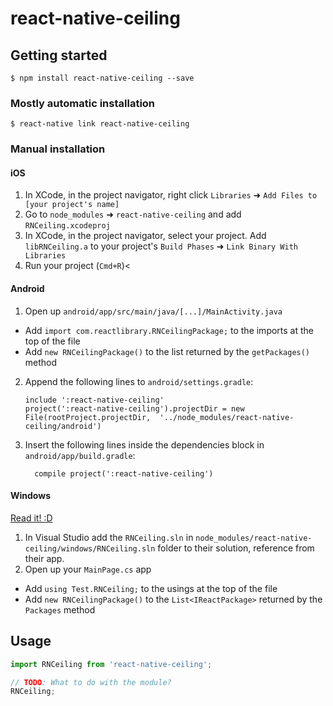 
# react-native-ceiling

## Getting started

`$ npm install react-native-ceiling --save`

### Mostly automatic installation

`$ react-native link react-native-ceiling`

### Manual installation


#### iOS

1. In XCode, in the project navigator, right click `Libraries` ➜ `Add Files to [your project's name]`
2. Go to `node_modules` ➜ `react-native-ceiling` and add `RNCeiling.xcodeproj`
3. In XCode, in the project navigator, select your project. Add `libRNCeiling.a` to your project's `Build Phases` ➜ `Link Binary With Libraries`
4. Run your project (`Cmd+R`)<

#### Android

1. Open up `android/app/src/main/java/[...]/MainActivity.java`
  - Add `import com.reactlibrary.RNCeilingPackage;` to the imports at the top of the file
  - Add `new RNCeilingPackage()` to the list returned by the `getPackages()` method
2. Append the following lines to `android/settings.gradle`:
  	```
  	include ':react-native-ceiling'
  	project(':react-native-ceiling').projectDir = new File(rootProject.projectDir, 	'../node_modules/react-native-ceiling/android')
  	```
3. Insert the following lines inside the dependencies block in `android/app/build.gradle`:
  	```
      compile project(':react-native-ceiling')
  	```

#### Windows
[Read it! :D](https://github.com/ReactWindows/react-native)

1. In Visual Studio add the `RNCeiling.sln` in `node_modules/react-native-ceiling/windows/RNCeiling.sln` folder to their solution, reference from their app.
2. Open up your `MainPage.cs` app
  - Add `using Test.RNCeiling;` to the usings at the top of the file
  - Add `new RNCeilingPackage()` to the `List<IReactPackage>` returned by the `Packages` method


## Usage
```javascript
import RNCeiling from 'react-native-ceiling';

// TODO: What to do with the module?
RNCeiling;
```
